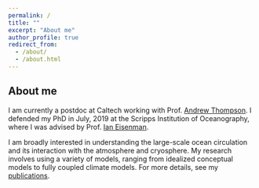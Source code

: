 ```yaml
---
permalink: /
title: ""
excerpt: "About me"
author_profile: true
redirect_from: 
  - /about/
  - /about.html
---
```


About me
------

I am currently a postdoc at Caltech working with Prof. [Andrew Thompson](http://web.gps.caltech.edu/~andrewt/). I defended my PhD in July, 2019 at the Scripps Institution of Oceanography, where I was advised by Prof. [Ian Eisenman](http://eisenman.ucsd.edu/). 

I am broadly interested in understanding the large-scale ocean circulation and its interaction with the atmosphere and cryosphere. My research involves using a variety of models, ranging from idealized conceptual models to fully coupled climate models. For more details, see my [publications](https://stsun.github.io/publications/).

